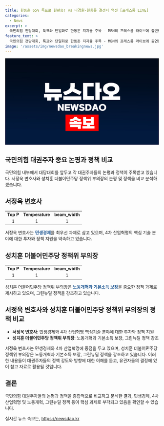 ```yaml
---
title: 한동훈 65% 득표로 한판승! vs 나경원·원희룡 결선서 역전 [프레스룸 LIVE]
categories:
  - News
excerpt: >
  국민의힘 전당대회, 툭표와 단일화로 한동훈 지지율 주목 - MBN의 프레스룸 라이브에 출연한 국영호, 서정욱 변호사, 성치훈 더불어민주당 정책위 부의장이 논의된 가운데, 나경원, 원희룡, 윤상현 등의 당대표 후보 경쟁과 함께 한동훈 지지율이 주목받고 있는 가운데 당원들의 연대와 자체조사가 주목받고 있다.
feature_text: >
  국민의힘 전당대회, 툭표와 단일화로 한동훈 지지율 주목 - MBN의 프레스룸 라이브에 출연한 국영호, 서정욱 변호사, 성치훈 더불어민주당 정책위 부의장이 논의된 가운데, 나경원, 원희룡, 윤상현 등의 당대표 후보 경쟁과 함께 한동훈 지지율이 주목받고 있는 가운데 당원들의 연대와 자체조사가 주목받고 있다.
image: '/assets/img/newsdao_breakingnews.jpg'
---
```


<p><img src="/assets/img/newsdao_breakingnews.jpg" alt="ranknews 속보" /></p>

<h2>국민의힘 대권주자 중요 논평과 정책 비교</h2>

<p data-ke-size="size16">국민의힘 내부에서 대당대회를 앞두고 각 대권주자들의 논평과 정책이 주목받고 있습니다. 서정욱 변호사와 성치훈 더불어민주당 정책위 부의장의 논평 및 정책을 비교 분석하겠습니다.</p>

<h2 data-ke-size="size26">서정욱 변호사</h2>

<table>
<tbody>
<tr>
<td style="text-align: center; height: 17px;"><b>Top P</b></td>
<td style="text-align: center; height: 17px;"><b>Temperature</b></td>
<td style="text-align: center; height: 17px;"><b>beam_width</b></td>
</tr>
<tr>
<td style="text-align: center; height: 17px;">1</td>
<td style="text-align: center; height: 17px;">1</td>
<td style="text-align: center; height: 17px;">1</td>
</tr>
</tbody>
</table>

<p data-ke-size="size16">서정욱 변호사는 <b><span style="color: #1a5490;">민생경제</span></b>를 최우선 과제로 삼고 있으며, 4차 산업혁명의 핵심 기술 분야에 대한 투자와 정책 지원을 약속하고 있습니다.</p>

<h2 data-ke-size="size26">성치훈 더불어민주당 정책위 부의장</h2>

<table>
<tbody>
<tr>
<td style="text-align: center; height: 17px;"><b>Top P</b></td>
<td style="text-align: center; height: 17px;"><b>Temperature</b></td>
<td style="text-align: center; height: 17px;"><b>beam_width</b></td>
</tr>
<tr>
<td style="text-align: center; height: 17px;">1</td>
<td style="text-align: center; height: 17px;">1</td>
<td style="text-align: center; height: 17px;">1</td>
</tr>
</tbody>
</table>

<p data-ke-size="size16">성치훈 더불어민주당 정책위 부의장은 <b><span style="color: #1a5490;">노동개혁과 기본소득 보장</span></b>을 중요한 정책 과제로 제시하고 있으며, 그린뉴딜 정책을 강조하고 있습니다.</p>

<h2 data-ke-size="size26">서정욱 변호사와 성치훈 더불어민주당 정책위 부의장의 정책 비교</h2>

<ul>
<li><b>서정욱 변호사</b>: 민생경제와 4차 산업혁명 핵심기술 분야에 대한 투자와 정책 지원</li>
<li><b>성치훈 더불어민주당 정책위 부의장</b>: 노동개혁과 기본소득 보장, 그린뉴딜 정책 강조</li>
</ul>

<p data-ke-size="size16">서정욱 변호사는 민생경제와 4차 산업혁명에 중점을 두고 있으며, 성치훈 더불어민주당 정책위 부의장은 노동개혁과 기본소득 보장, 그린뉴딜 정책을 강조하고 있습니다. 이러한 내용들이 대권주자들의 정책 강도와 방향에 대한 이해를 돕고, 유관자들의 결정에 있어 참고 자료로 활용될 것입니다.</p>

<h2 data-ke-size="size26">결론</h2>

<p data-ke-size="size16">국민의힘 대권주자들의 논평과 정책을 종합적으로 비교하고 분석한 결과, 민생경제, 4차 산업혁명 및 노동개혁, 그린뉴딜 정책 등이 핵심 과제로 부각되고 있음을 확인할 수 있습니다.</p>
실시간 뉴스 속보는, <a href="https://newsdao.kr" rel="dofollow">https://newsdao.kr</a>


